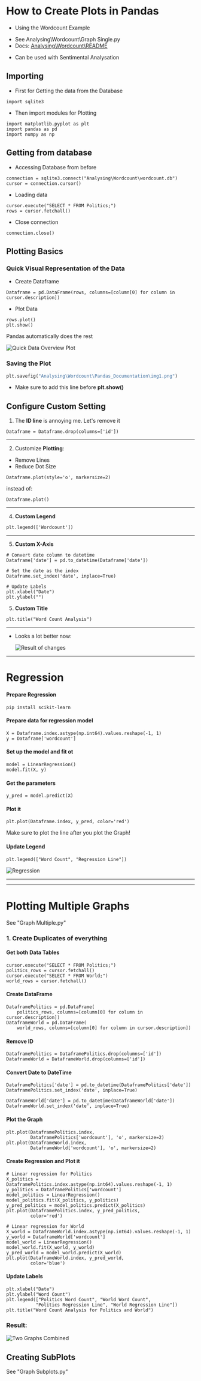 # How to Create Plots in Pandas

- Using the Wordcount Example

* See Analysing\Wordcount\Graph Single\.py
* Docs: [Analysing\Wordcount\README](https://github.com/AdminL3/Jugend-Forscht/blob/main/Analysing/Wordcount/)

- Can be used with Sentimental Analysation

## Importing

- First for Getting the data from the Database

```
import sqlite3
```

- Then import modules for Plotting

```
import matplotlib.pyplot as plt
import pandas as pd
import numpy as np
```

## Getting from database

- Accessing Database from before

```
connection = sqlite3.connect("Analysing\Wordcount\wordcount.db")
cursor = connection.cursor()
```

- Loading data

```
cursor.execute("SELECT * FROM Politics;")
rows = cursor.fetchall()
```

- Close connection

```
connection.close()
```

## Plotting Basics

### Quick Visual Representation of the Data

- Create Dataframe

```
Dataframe = pd.DataFrame(rows, columns=[column[0] for column in cursor.description])
```

- Plot Data

```
rows.plot()
plt.show()
```

Pandas automatically does the rest

![Quick Data Overview Plot](img1.png)

### Saving the Plot

```python
plt.savefig("Analysing\Wordcount\Pandas_Documentation\img1.png")
```

- Make sure to add this line before **plt.show()**

## Configure Custom Setting

1. The **ID line** is annoying me. Let's remove it

```
Dataframe = Dataframe.drop(columns=['id'])
```

---

2.  Customize **Plotting**:

- Remove Lines
- Reduce Dot Size

```
Dataframe.plot(style='o', markersize=2)
```

instead of:

```
Dataframe.plot()
```

---

4. **Custom Legend**

```
plt.legend(['Wordcount'])
```

---

5. **Custom X-Axis**

```
# Convert date column to datetime
Dataframe['date'] = pd.to_datetime(Dataframe['date'])

# Set the date as the index
Dataframe.set_index('date', inplace=True)

# Update Labels
plt.xlabel("Date")
plt.ylabel("")
```

5. **Custom Title**

```
plt.title("Word Count Analysis")
```

---

- Looks a lot better now:

  ![Result of changes](img2.png)

---

# Regression

#### Prepare Regression

```
pip install scikit-learn
```

#### Prepare data for regression model

```
X = Dataframe.index.astype(np.int64).values.reshape(-1, 1)
y = Dataframe['wordcount']
```

#### Set up the model and fit ot

```
model = LinearRegression()
model.fit(X, y)
```

#### Get the parameters

```
y_pred = model.predict(X)
```

#### Plot it

```
plt.plot(Dataframe.index, y_pred, color='red')
```

Make sure to plot the line after you plot the Graph!

#### Update Legend

```
plt.legend(["Word Count", "Regression Line"])
```

![Regression](img3.png)

---

---

# Plotting Multiple Graphs

See "Graph Multiple\.py"

### 1. Create Duplicates of everything

#### Get both Data Tables

```
cursor.execute("SELECT * FROM Politics;")
politics_rows = cursor.fetchall()
cursor.execute("SELECT * FROM World;")
world_rows = cursor.fetchall()
```

#### Create DataFrame

```
DataframePolitics = pd.DataFrame(
    politics_rows, columns=[column[0] for column in cursor.description])
DataframeWorld = pd.DataFrame(
    world_rows, columns=[column[0] for column in cursor.description])
```

#### Remove ID

```
DataframePolitics = DataframePolitics.drop(columns=['id'])
DataframeWorld = DataframeWorld.drop(columns=['id'])
```

#### Convert Date to DateTime

```
DataframePolitics['date'] = pd.to_datetime(DataframePolitics['date'])
DataframePolitics.set_index('date', inplace=True)
```

```
DataframeWorld['date'] = pd.to_datetime(DataframeWorld['date'])
DataframeWorld.set_index('date', inplace=True)
```

#### Plot the Graph

```
plt.plot(DataframePolitics.index,
         DataframePolitics['wordcount'], 'o', markersize=2)
plt.plot(DataframeWorld.index,
         DataframeWorld['wordcount'], 'o', markersize=2)
```

#### Create Regression and Plot it

```
# Linear regression for Politics
X_politics = DataframePolitics.index.astype(np.int64).values.reshape(-1, 1)
y_politics = DataframePolitics['wordcount']
model_politics = LinearRegression()
model_politics.fit(X_politics, y_politics)
y_pred_politics = model_politics.predict(X_politics)
plt.plot(DataframePolitics.index, y_pred_politics,
         color='red')

# Linear regression for World
X_world = DataframeWorld.index.astype(np.int64).values.reshape(-1, 1)
y_world = DataframeWorld['wordcount']
model_world = LinearRegression()
model_world.fit(X_world, y_world)
y_pred_world = model_world.predict(X_world)
plt.plot(DataframeWorld.index, y_pred_world,
         color='blue')
```

#### Update Labels

```
plt.xlabel("Date")
plt.ylabel("Word Count")
plt.legend(["Politics Word Count", "World Word Count",
           "Politics Regression Line", "World Regression Line"])
plt.title("Word Count Analysis for Politics and World")
```

### Result:

![Two Graphs Combined](img4.png)

## Creating SubPlots

See "Graph Subplots\.py"
